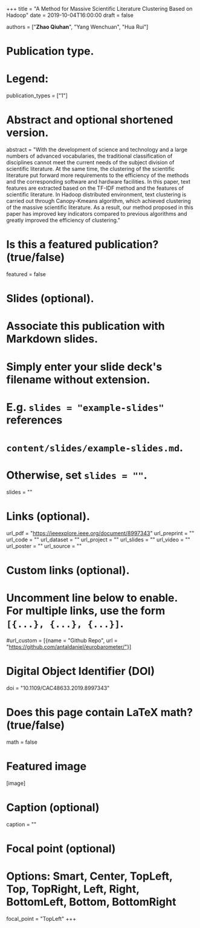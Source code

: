 +++
title = "A Method for Massive Scientific Literature Clustering Based on Hadoop"
date = 2019-10-04T16:00:00
draft = false

authors = ["**Zhao Qiuhan**", "Yang Wenchuan", "Hua Rui"]

# Publication type.
# Legend:

publication_types = ["1"]

# Abstract and optional shortened version.
abstract = "With the development of science and technology and a large numbers of advanced vocabularies, the traditional classification of disciplines cannot meet the current needs of the subject division of scientific literature. At the same time, the clustering of the scientific literature put forward more requirements to the efficiency of the methods and the corresponding software and hardware facilities. In this paper, text features are extracted based on the TF-IDF method and the features of scientific literature. In Hadoop distributed environment, text clustering is carried out through Canopy-Kmeans algorithm, which achieved clustering of the massive scientific literature. As a result, our method proposed in this paper has improved key indicators compared to previous algorithms and greatly improved the efficiency of clustering."


# Is this a featured publication? (true/false)
featured = false

# Slides (optional).
#   Associate this publication with Markdown slides.
#   Simply enter your slide deck's filename without extension.
#   E.g. `slides = "example-slides"` references 
#   `content/slides/example-slides.md`.
#   Otherwise, set `slides = ""`.
slides = ""

# Links (optional).
url_pdf = "https://ieeexplore.ieee.org/document/8997343"
url_preprint = ""
url_code = ""
url_dataset = ""
url_project = ""
url_slides = ""
url_video = ""
url_poster = ""
url_source = ""

# Custom links (optional).
#   Uncomment line below to enable. For multiple links, use the form `[{...}, {...}, {...}]`.
#url_custom = [{name = "Github Repo", url = "https://github.com/antaldaniel/eurobarometer/"}]

# Digital Object Identifier (DOI)
doi = "10.1109/CAC48633.2019.8997343"

# Does this page contain LaTeX math? (true/false)
math = false

# Featured image
[image]
  # Caption (optional)
  caption = ""

  # Focal point (optional)
  # Options: Smart, Center, TopLeft, Top, TopRight, Left, Right, BottomLeft, Bottom, BottomRight
  focal_point = "TopLeft"
+++

